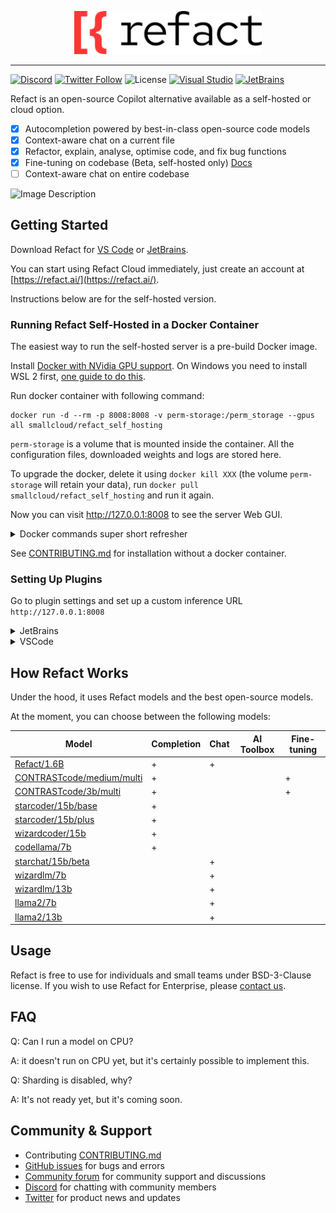 <p align="center">
  <img width="300" alt="Refact" src="refact-logo.svg"/>
</p>

---

[![Discord](https://img.shields.io/discord/1037660742440194089?logo=discord&label=Discord&link=https%3A%2F%2Fsmallcloud.ai%2Fdiscord)](https://smallcloud.ai/discord)
[![Twitter Follow](https://img.shields.io/twitter/follow/refact_ai)](https://twitter.com/intent/follow?screen_name=refact_ai)
![License](https://img.shields.io/github/license/smallcloudai/refact?cacheSeconds=1000)
[![Visual Studio](https://img.shields.io/visual-studio-marketplace/d/smallcloud.codify?label=VS%20Code)](https://marketplace.visualstudio.com/items?itemName=smallcloud.codify)
[![JetBrains](https://img.shields.io/jetbrains/plugin/d/com.smallcloud.codify?label=JetBrains)](https://plugins.jetbrains.com/plugin/20647-codify)

Refact is an open-source Copilot alternative available as a self-hosted or cloud option.
- [x] Autocompletion powered by best-in-class open-source code models
- [x] Context-aware chat on a current file
- [x] Refactor, explain, analyse, optimise code, and fix bug functions
- [x] Fine-tuning on codebase (Beta, self-hosted only) [Docs](https://refact.ai/docs/fine-tuning/)
- [ ] Context-aware chat on entire codebase

![Image Description](./almost-all-features-05x-dark.jpeg)

## Getting Started

Download Refact for [VS Code](https://marketplace.visualstudio.com/items?itemName=smallcloud.codify) or [JetBrains](https://plugins.jetbrains.com/plugin/20647-refact-ai).

You can start using Refact Cloud immediately, just create an account at [https://refact.ai/](https://refact.ai/).

Instructions below are for the self-hosted version.


### Running Refact Self-Hosted in a Docker Container

The easiest way to run the self-hosted server is a pre-build Docker image.

Install [Docker with NVidia GPU support](https://docs.nvidia.com/datacenter/cloud-native/container-toolkit/install-guide.html#docker).
On Windows you need to install WSL 2 first, [one guide to do this](https://docs.docker.com/desktop/install/windows-install).


Run docker container with following command:
```commandline
docker run -d --rm -p 8008:8008 -v perm-storage:/perm_storage --gpus all smallcloud/refact_self_hosting
```

`perm-storage` is a volume that is mounted inside the container. All the configuration files,
downloaded weights and logs are stored here.

To upgrade the docker, delete it using `docker kill XXX` (the volume `perm-storage` will retain your
data), run `docker pull smallcloud/refact_self_hosting` and run it again.

Now you can visit http://127.0.0.1:8008 to see the server Web GUI.


<details><summary>Docker commands super short refresher</summary>
Add your yourself to docker group to run docker without sudo (works for Linux):

```commandline
sudo usermod -aG docker {your user}
```

List all containers:

```commandline
docker ps -a
```

Start and stop existing containers (stop doesn't remove them):

```commandline
docker start XXX
docker stop XXX
```

Shows messages from a container:
```commandline
docker logs -f XXX
```

Remove a container and all its data (except data inside a volume):
```commandline
docker rm XXX
```

Check out or delete a docker volume:
```commandline
docker volume inspect VVV
docker volume rm VVV
```
</details>

See [CONTRIBUTING.md](CONTRIBUTING.md) for installation without a docker container.



### Setting Up Plugins

Go to plugin settings and set up a custom inference URL `http://127.0.0.1:8008`

<details><summary>JetBrains</summary>
Settings > Tools > Refact.ai > Advanced > Inference URL
</details>
<details><summary>VSCode</summary>
Extensions > Refact.ai Assistant > Settings > Infurl
</details>


## How Refact Works

Under the hood, it uses Refact models and the best open-source models.

At the moment, you can choose between the following models:

| Model                                                                                | Completion | Chat | AI Toolbox | Fine-tuning |
|--------------------------------------------------------------------------------------|------------|------|------------|-------------|
| [Refact/1.6B](https://huggingface.co/smallcloudai/Refact-1_6B-fim)                   | +          | +    |            |             |
| [CONTRASTcode/medium/multi](https://huggingface.co/smallcloudai/codify_medium_multi) | +          |      |            | +           |
| [CONTRASTcode/3b/multi](https://huggingface.co/smallcloudai/codify_3b_multi)         | +          |      |            | +           |
| [starcoder/15b/base](https://huggingface.co/TheBloke/starcoder-GPTQ)                 | +          |      |            |             |
| [starcoder/15b/plus](https://huggingface.co/TheBloke/starcoderplus-GPTQ)             | +          |      |            |             |
| [wizardcoder/15b](https://huggingface.co/TheBloke/WizardCoder-15B-1.0-GPTQ)          | +          |      |            |             |
| [codellama/7b](https://huggingface.co/TheBloke/CodeLlama-7B-fp16)                    | +          |      |            |             |
| [starchat/15b/beta](https://huggingface.co/TheBloke/starchat-beta-GPTQ)              |            | +    |            |             |
| [wizardlm/7b](https://huggingface.co/TheBloke/WizardLM-7B-V1.0-Uncensored-GPTQ)      |            | +    |            |             |
| [wizardlm/13b](https://huggingface.co/TheBloke/WizardLM-13B-V1.1-GPTQ)               |            | +    |            |             |
| [llama2/7b](https://huggingface.co/TheBloke/Llama-2-7b-Chat-GPTQ)                    |            | +    |            |             |
| [llama2/13b](https://huggingface.co/TheBloke/Llama-2-13B-chat-GPTQ)                  |            | +    |            |             |


## Usage

Refact is free to use for individuals and small teams under BSD-3-Clause license. If you wish to use Refact for Enterprise, please [contact us](https://refact.ai/contact/).

## FAQ

Q: Can I run a model on CPU?

A: it doesn't run on CPU yet, but it's certainly possible to implement this.

Q: Sharding is disabled, why?

A: It's not ready yet, but it's coming soon.

## Community & Support

- Contributing [CONTRIBUTING.md](CONTRIBUTING.md)
- [GitHub issues](https://github.com/smallcloudai/refact/issues) for bugs and errors
- [Community forum](https://github.com/smallcloudai/refact/discussions) for community support and discussions
- [Discord](https://www.smallcloud.ai/discord) for chatting with community members
- [Twitter](https://twitter.com/refact_ai) for product news and updates

